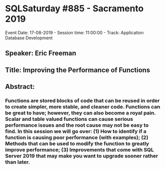 # SQLSaturday #885 - Sacramento 2019
Event Date: 17-08-2019 - Session time: 11:00:00 - Track: Application  Database Development
## Speaker: Eric Freeman
## Title: Improving the Performance of Functions
## Abstract:
### Functions are stored blocks of code that can be reused in order to create simpler, more stable, and cleaner code. Functions can be great to have; however, they can also become a royal pain. Scalar and table valued functions can cause serious performance issues and the root cause may not be easy to find. In this session we will go over: (1) How to identify if a function is causing poor performance (with examples); (2) Methods that can be used to modify the function to greatly improve performance; (3) Improvements that come with SQL Server 2019 that may make you want to upgrade sooner rather than later.
